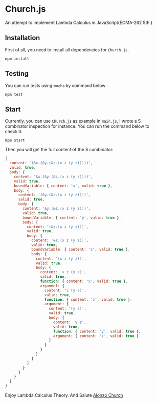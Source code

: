 # Church.js
An attempt to implement Lambda Calculus in JavaScript(ECMA-262 5th.)

## Installation
First of all, you need to install all dependencies for `Church.js`.
```
npm install
```

## Testing

You can run tests using `mocha` by command below:
```
npm test
```

## Start

Currently, you can use `Church.js` as example in `main.js`, I wrote a S combinator inspection for instance.
You can run the command below to check it.
```
npm start
```

Then you will get the full content of the S combinator:

```javascript
{
  content: '(&x.(&y.(&z.(x z (y z)))))',
  valid: true,
  body: {
    content: '&x.(&y.(&z.(x z (y z))))',
    valid: true,
    boundVariable: { content: 'x', valid: true },
    body: {
      content: '(&y.(&z.(x z (y z))))',
      valid: true,
      body: {
        content: '&y.(&z.(x z (y z)))',
        valid: true,
        boundVariable: { content: 'y', valid: true },
        body: {
          content: '(&z.(x z (y z)))',
          valid: true,
          body: {
            content: '&z.(x z (y z))',
            valid: true,
            boundVariable: { content: 'z', valid: true },
            body: {
              content: '(x z (y z))',
              valid: true,
              body: {
                content: 'x z (y z)',
                valid: true,
                function: { content: 'x', valid: true },
                argument: {
                  content: 'z (y z)',
                  valid: true,
                  function: { content: 'z', valid: true },
                  argument: {
                    content: '(y z)',
                    valid: true,
                    body: {
                      content: 'y z',
                      valid: true,
                      function: { content: 'y', valid: true },
                      argument: { content: 'z', valid: true }
                    }
                  }
                }
              }
            }
          }
        }
      }
    }
  }
}
```



Enjoy Lambda Calculus Theory.
And Salute [Alonzo Church](https://www.wikiwand.com/en/Alonzo_Church)
